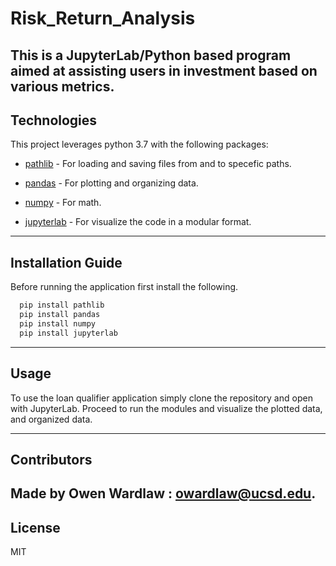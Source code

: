 # Risk_Return_Analysis

This is a JupyterLab/Python based program aimed at assisting users in investment based on various metrics. 
---

## Technologies

This project leverages python 3.7 with the following packages:

* [pathlib](https://github.com/python/cpython/blob/main/Lib/pathlib.py) - For loading and saving files from and to specefic paths.

* [pandas](https://github.com/pandas-dev/pandas) - For plotting and organizing data.

* [numpy](https://github.com/numpy/numpy) - For math. 

* [jupyterlab](https://jupyter.org/install.html) - For visualize the code in a modular format. 

---

## Installation Guide

Before running the application first install the following.

```python
  pip install pathlib
  pip install pandas
  pip install numpy
  pip install jupyterlab

```

---

## Usage


To use the loan qualifier application simply clone the repository and open with JupyterLab. Proceed to run the modules and visualize the plotted data, and organized data. 



---

## Contributors

Made by Owen Wardlaw : owardlaw@ucsd.edu.
---

## License

MIT
